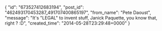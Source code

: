  {
   "id": "673527412683194",
   "post_id": "462493170453287_491707400865197",
   "from_name": "Pete Daoust",
   "message": "It's \"LEGAL\" to invent stuff, Janick Paquette, you know that, right ? :D",
   "created_time": "2014-05-28T23:29:48+0000"
 }

